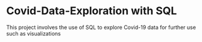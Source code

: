 # Covid-Data-Exploration with SQL

This project involves the use of SQL to explore Covid-19 data for further use such as visualizations
